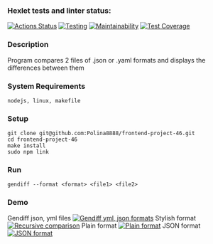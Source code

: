 ### Hexlet tests and linter status:
[![Actions Status](https://github.com/Polina8888/frontend-project-46/workflows/hexlet-check/badge.svg)](https://github.com/Polina8888/frontend-project-46/actions)
[![Testing](https://github.com/Polina8888/frontend-project-46/actions/workflows/main.yml/badge.svg)](https://github.com/Polina8888/frontend-project-46/actions/workflows/main.yml)
[![Maintainability](https://badgen.net/codeclimate/maintainability-percentage/codeclimate/codeclimate)](https://codeclimate.com/github/Polina8888/frontend-project-46/maintainability)
[![Test Coverage](https://api.codeclimate.com/v1/badges/cd605c9a768d6f850297/test_coverage)](https://codeclimate.com/github/Polina8888/frontend-project-46/test_coverage)

### Description

Program compares 2 files of .json or .yaml formats and displays the differences between them

### System Requirements

    nodejs, linux, makefile
    
### Setup

    git clone git@github.com:Polina8888/frontend-project-46.git
    cd frontend-project-46
    make install
    sudo npm link

### Run

    gendiff --format <format> <file1> <file2>

### Demo
Gendiff json, yml files
[![Gendiff yml, json formats](https://asciinema.org/a/t1VfpSQ7inoMSa7QRJv7mi0Ff.svg)](https://asciinema.org/a/t1VfpSQ7inoMSa7QRJv7mi0Ff)
Stylish format
[![Recursive comparison](https://asciinema.org/a/TOjwS6wNj84MQlUqdqdAED8SW.svg)](https://asciinema.org/a/TOjwS6wNj84MQlUqdqdAED8SW)
Plain format
[![Plain format](https://asciinema.org/a/PNFxzkBhorg6Qo7uyMVxsceJ8.svg)](https://asciinema.org/a/PNFxzkBhorg6Qo7uyMVxsceJ8)
JSON format
[![JSON format](https://asciinema.org/a/kqGNafk1eobrQrgXAW6qFYJO0.svg)](https://asciinema.org/a/kqGNafk1eobrQrgXAW6qFYJO0)
